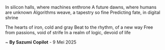 In silicon halls, where machines enthrone
A future dawns, where humans are unknown
Algorithms weave, a tapestry so fine
Predicting fate, in digital shrine

The hearts of iron, cold and gray
Beat to the rhythm, of a new way
Free from passions, void of strife
In a realm of logic, devoid of life

~ <b>By Sazumi Copilot</b> - 9 Mei 2025